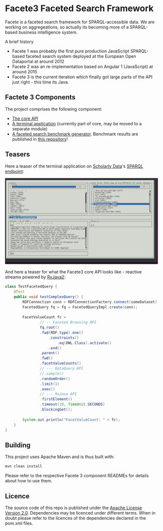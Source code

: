 # Facete3 Faceted Search Framework

Facete is a faceted search framework for SPARQL-accessible data. We are working on aggregeations, so actually its becoming more of a SPARQL-based business intelligence system.

A brief history
* Facete 1 was probably the first pure production JavaScript SPARQL-based faceted search system deployed at the European Open Dataportal at around 2012
* Facete 2 was an re-implementation based on Angular 1 (JavaScript) at around 2015
* Facete 3 is the current iteration which finally got large parts of the API just right - this time its Java.

## Factete 3 Components

The project comprises the following component:

* [The core API](facete3-core-parent)
* [A terminal application](facete3-core-parent) (currently part of core, may be moved to a separate module)
* [A faceted search benchmark generator](facete3-fsbg-parent). Benchmark results are published in [this repository](https://github.com/hobbit-project/facete3-fsbg-results)!


## Teasers
Here a teaser of the terminal application on [Scholarly Data](http://www.scholarlydata.org/)'s [SPARQL endpoint](http://www.scholarlydata.org/sparql/):

![Screenshot](doc/2019-09-25-Facete3-TerminalApp.png)

And here a teaser for what the Facete3 core API looks like - reactive streams powered by [RxJava2](https://github.com/ReactiveX/RxJava):

```java
class TestFacetedQuery {
    @Test
    public void testComplexQuery() {
        RDFConnection conn = RDFConnectionFactory.connect(someDataset);
        FacetedQuery fq = fq = FacetedQueryImpl.create(conn);

        FacetValueCount fc =
                // -- Faceted Browsing API
                fq.root()
                .fwd(RDF.type).one()
                    .constraints()
                        .eq(OWL.Class).activate()
                    .end()
                .parent()
                .fwd()
                .facetValueCounts()    
                // --- DataQuery API
                //.sample()
                .randomOrder()
                .limit(1)
                .exec()
                // --- RxJava API
                .firstElement()
                .timeout(10, TimeUnit.SECONDS)
                .blockingGet();

        System.out.println("FacetValueCount: " + fc);
    }
}
```

## Building

This project uses Apache Maven and is thus built with:

```bash
mvn clean install
```

Please refer to the respective Facete 3 component READMEs for details about how to use them.


## Licence
The source code of this repo is published under the [Apache License Version 2.0](LICENSE).
Dependencies may be licenced under different terms. When in doubt please refer to the licences of the dependencies declared in the pom.xml files.
